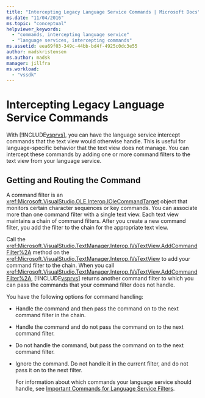 ```yaml
---
title: "Intercepting Legacy Language Service Commands | Microsoft Docs"
ms.date: "11/04/2016"
ms.topic: "conceptual"
helpviewer_keywords:
  - "commands, intercepting language service"
  - "language services, intercepting commands"
ms.assetid: eea69f03-349c-44bb-bd4f-4925c0dc3e55
author: madskristensen
ms.author: madsk
manager: jillfra
ms.workload:
  - "vssdk"
---
```

# Intercepting Legacy Language Service Commands
With [!INCLUDE[vsprvs](../../code-quality/includes/vsprvs_md.md)], you can have the language service intercept commands that the text view would otherwise handle. This is useful for language-specific behavior that the text view does not manage. You can intercept these commands by adding one or more command filters to the text view from your language service.

## Getting and Routing the Command
 A command filter is an <xref:Microsoft.VisualStudio.OLE.Interop.IOleCommandTarget> object that monitors certain character sequences or key commands. You can associate more than one command filter with a single text view. Each text view maintains a chain of command filters. After you create a new command filter, you add the filter to the chain for the appropriate text view.

 Call the <xref:Microsoft.VisualStudio.TextManager.Interop.IVsTextView.AddCommandFilter%2A> method on the <xref:Microsoft.VisualStudio.TextManager.Interop.IVsTextView> to add your command filter to the chain. When you call <xref:Microsoft.VisualStudio.TextManager.Interop.IVsTextView.AddCommandFilter%2A>, [!INCLUDE[vsprvs](../../code-quality/includes/vsprvs_md.md)] returns another command filter to which you can pass the commands that your command filter does not handle.

 You have the following options for command handling:

- Handle the command and then pass the command on to the next command filter in the chain.

- Handle the command and do not pass the command on to the next command filter.

- Do not handle the command, but pass the command on to the next command filter.

- Ignore the command. Do not handle it in the current filter, and do not pass it on to the next filter.

  For information about which commands your language service should handle, see [Important Commands for Language Service Filters](../../extensibility/internals/important-commands-for-language-service-filters.md).